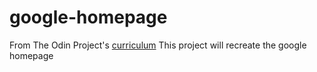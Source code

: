 # google-homepage
From The Odin Project's [curriculum](http://www.theodinproject.com/courses/web-development-101/lessons/html-css)
This project will recreate the google homepage
